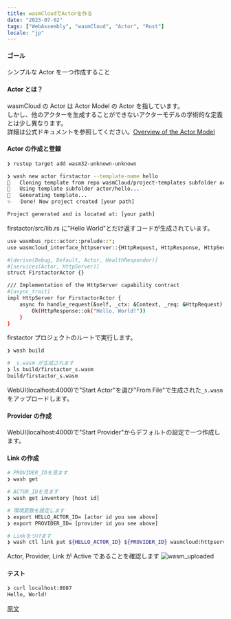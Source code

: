 ```yaml
---
title: wasmCloudでActorを作る
date: "2023-07-02"
tags: ["WebAssembly", "wasmCloud", "Actor", "Rust"]
locale: "jp"
---
```


#### ゴール

シンプルな Actor を一つ作成すること

#### Actor とは？

wasmCloud の Actor は Actor Model の Actor を指しています。\
しかし、他のアクターを生成することができないアクターモデルの学術的な定義とは少し異なります。\
詳細は公式ドキュメントを参照してください。[Overview of the Actor Model](https://wasmcloud.com/docs/fundamentals/actors/)

#### Actor の作成と登録

```bash
❯ rustup target add wasm32-unknown-unknown
```

```bash
❯ wash new actor firstactor --template-name hello
🔧   Cloning template from repo wasmCloud/project-templates subfolder actor/hello...
🔧   Using template subfolder actor/hello...
🔧   Generating template...
✨   Done! New project created [your path]

Project generated and is located at: [your path]
```

firstactor/src/lib.rs に"Hello World"とだけ返すコードが生成されています。

```bash
use wasmbus_rpc::actor::prelude::*;
use wasmcloud_interface_httpserver::{HttpRequest, HttpResponse, HttpServer, HttpServerReceiver};

#[derive(Debug, Default, Actor, HealthResponder)]
#[services(Actor, HttpServer)]
struct FirstactorActor {}

/// Implementation of the HttpServer capability contract
#[async_trait]
impl HttpServer for FirstactorActor {
    async fn handle_request(&self, _ctx: &Context, _req: &HttpRequest) -> RpcResult<HttpResponse> {
        Ok(HttpResponse::ok("Hello, World!"))
    }
}
```

firstactor プロジェクトのルートで実行します。

```bash
❯ wash build

# _s.wasm が生成されます
❯ ls build/firstactor_s.wasm
build/firstactor_s.wasm
```

WebUI(localhost:4000)で"Start Actor"を選び"From File"で生成された`_s.wasm`
をアップロードします。

#### Provider の作成

WebUI(localhost:4000)で"Start Provider"からデフォルトの設定で一つ作成します。

#### Link の作成

```bash
# PROVIDER_IDを見ます
❯ wash get

# ACTOR_IDを見ます
❯ wash get inventory [host id]

# 環境変数を設定します
❯ export HELLO_ACTOR_ID= [actor id you see above]
❯ export PROVIDER_ID= [provider id you see above]

# Linkをつけます
❯ wash ctl link put ${HELLO_ACTOR_ID} ${PROVIDER_ID} wasmcloud:httpserver address=0.0.0.0:8087
```

Actor, Provider, Link が Active であることを確認します
![wasm_uploaded](/blog/wasm_uploaded.png)

#### テスト

```bash
❯ curl localhost:8087
Hello, World!
```

[原文](https://nash1111-old-blog.pages.dev/posts/how_to_make_wasmcloud_actor)
